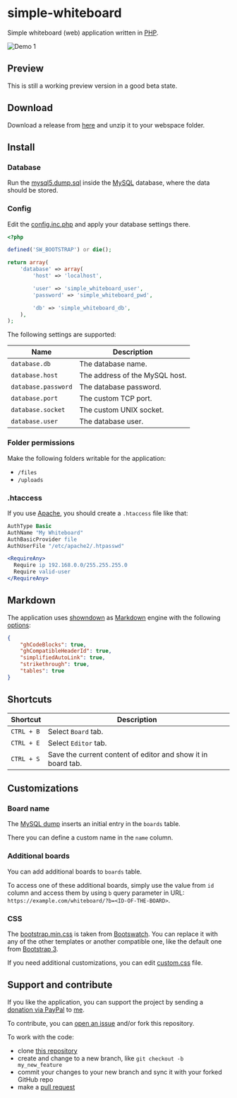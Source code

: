 # simple-whiteboard

Simple whiteboard (web) application written in [PHP](https://php.net).

![Demo 1](https://raw.githubusercontent.com/mkloubert/simple-whiteboard/master/_res/demo1.gif)

## Preview

This is still a working preview version in a good beta state.

## Download

Download a release from [here](https://github.com/mkloubert/simple-whiteboard/releases) and unzip it to your webspace folder.

## Install

### Database

Run the [mysql5.dump.sql](https://github.com/mkloubert/simple-whiteboard/blob/master/_res/mysql5.dump.sql) inside the [MySQL](https://www.mysql.com/) database, where the data should be stored.

### Config

Edit the [config.inc.php](https://github.com/mkloubert/simple-whiteboard/blob/master/config.inc.php) and apply your database settings there.

```php
<?php

defined('SW_BOOTSTRAP') or die();

return array(
    'database' => array(
        'host' => 'localhost',

        'user' => 'simple_whiteboard_user',
        'password' => 'simple_whiteboard_pwd',

        'db' => 'simple_whiteboard_db',
    ),
);

```

The following settings are supported:

| Name | Description |
| ---- | --------- |
| `database.db` | The database name. |
| `database.host` | The address of the MySQL host. |
| `database.password` | The database password. |
| `database.port` | The custom TCP port. |
| `database.socket` | The custom UNIX socket. |
| `database.user` | The database user. |

### Folder permissions

Make the following folders writable for the application:

* `/files`
* `/uploads`

### .htaccess

If you use [Apache](https://httpd.apache.org/), you should create a `.htaccess` file like that:

```apache
AuthType Basic
AuthName "My Whiteboard"
AuthBasicProvider file
AuthUserFile "/etc/apache2/.htpasswd"

<RequireAny>
  Require ip 192.168.0.0/255.255.255.0
  Require valid-user
</RequireAny>
```

## Markdown

The application uses [showndown](https://github.com/showdownjs/showdown) as [Markdown](https://en.wikipedia.org/wiki/Markdown) engine with the following [options](https://github.com/showdownjs/showdown#valid-options):

```json
{
    "ghCodeBlocks": true,
    "ghCompatibleHeaderId": true,
    "simplifiedAutoLink": true,
    "strikethrough": true,
    "tables": true
}
```

## Shortcuts

| Shortcut | Description |
| ---- | --------- |
| `CTRL + B` | Select `Board` tab. |
| `CTRL + E` | Select `Editor` tab. |
| `CTRL + S` | Save the current content of editor and show it in board tab. |

## Customizations

### Board name

The [MySQL dump](https://github.com/mkloubert/simple-whiteboard/blob/master/_res/mysql5.dump.sql) inserts an initial entry in the `boards` table.

There you can define a custom name in the `name` column.

### Additional boards

You can add additional boards to `boards` table.

To access one of these additional boards, simply use the value from `id` column and access them by using `b` query parameter in URL: `https://example.com/whiteboard/?b=<ID-OF-THE-BOARD>`.

### CSS

The [bootstrap.min.css](https://github.com/mkloubert/simple-whiteboard/blob/master/css/bootstrap.min.css) is taken from [Bootswatch](https://bootswatch.com/3/).
You can replace it with any of the other templates or another compatible one, like the default one from [Bootstrap 3](https://getbootstrap.com/docs/3.3/).

If you need additional customizations, you can edit [custom.css](https://github.com/mkloubert/simple-whiteboard/blob/master/css/custom.css) file. 

## Support and contribute

If you like the application, you can support the project by sending a [donation via PayPal](https://paypal.me/MarcelKloubert) to [me](https://github.com/mkloubert).

To contribute, you can [open an issue](https://github.com/mkloubert/simple-whiteboard/issues) and/or fork this repository.

To work with the code:

* clone [this repository](https://github.com/mkloubert/simple-whiteboard)
* create and change to a new branch, like `git checkout -b my_new_feature`
* commit your changes to your new branch and sync it with your forked GitHub repo
* make a [pull request](https://github.com/mkloubert/simple-whiteboard/pulls)
